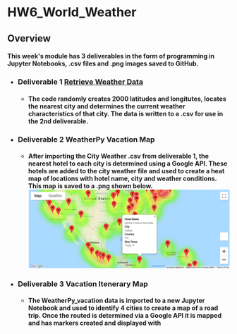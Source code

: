 # HW6_World_Weather

## Overview

#### This week's module has 3 deliverables in the form of programming in Jupyter Notebooks, .csv files and .png images saved to GitHub.

* ### Deliverable 1 [Retrieve Weather Data](https://github.com/ethiry99/HW6_World_Weather/blob/main/Weather_Database/WeatherPy_Database.csv)

    - #### The code randomly creates 2000 latitudes and longitutes, locates the nearest city and determines the current weather characteristics of that city.  The data is written to a .csv for use in the 2nd deliverable. 
    
* ### Deliverable 2 WeatherPy Vacation Map

    - #### After importing the City Weather .csv from deliverable 1, the nearest hotel to each city is determined using a Google API.  These hotels are added to the city weather file and used to create a heat map of locations with hotel name, city and weather conditions.  This map is saved to a .png shown below. ![](https://github.com/ethiry99/HW6_World_Weather/blob/main/Vacation_Search/WeatherPy_vacation_map.png)

* ### Deliverable 3 Vacation Itenerary Map

    - #### The WeatherPy_vacation data is imported to a new Jupyter Notebook and used to identify 4 cities to create a map of a road trip.  Once the routed is determined via a Google API it is mapped and has markers created and displayed with ![]()



